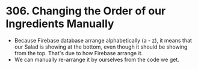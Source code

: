 # 306. Changing the Order of our Ingredients Manually
- Because Firebase database arrange alphabetically (a - z), it means that our Salad is showing at the bottom, even though it should be showing from the top. That's due to how Firebase arrange it.
- We can manually re-arrange it by ourselves from the code we get.